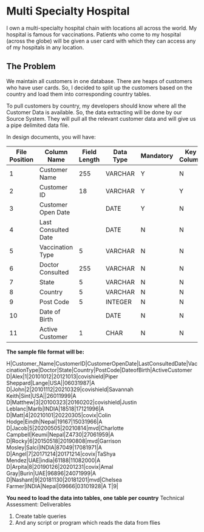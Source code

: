 # Multi Specialty Hospital

I own a multi-specialty hospital chain with locations all across the world. My hospital is famous for
vaccinations. Patients who come to my hospital (across the globe) will be given a user card with
which they can access any of my hospitals in any location.

## The Problem

We maintain all customers in one database. There are heaps of customers who have user cards. So, I
decided to split up the customers based on the country and load them into corresponding country
tables.

To pull customers by country, my developers should know where all the Customer Data is available.
So, the data extracting will be done by our Source System. They will pull all the relevant customer
data and will give us a pipe delimited data file.

In design documents, you will have:

| File Position | Column Name         | Field Length | Data Type | Mandatory | Key Column |
|---------------|---------------------|--------------|-----------|-----------|------------|
| 1             | Customer Name       | 255          | VARCHAR   | Y         | N          |
| 2             | Customer ID         | 18           | VARCHAR   | Y         | Y          |
| 3             | Customer Open Date  |              | DATE      | Y         | N          |
| 4             | Last Consulted Date |              | DATE      | N         | N          |
| 5             | Vaccination Type    | 5            | VARCHAR   | N         | N          |
| 6             | Doctor Consulted    | 255          | VARCHAR   | N         | N          |
| 7             | State               | 5            | VARCHAR   | N         | N          |
| 8             | Country             | 5            | VARCHAR   | N         | N          |
| 9             | Post Code           | 5            | INTEGER   | N         | N          |
| 10            | Date of Birth       |              | DATE      | N         | N          |
| 11            | Active Customer     | 1            | CHAR      | N         | N          |


**The sample file format will be:**

H|Customer_Name|CustomerID|CustomerOpenDate|LastConsultedDate|VaccinationType|Doctor|State|Country|PostCode|DateofBirth|ActiveCustomer
D|Alex|1|20101012|20121013|covishield|Piper Sheppard|Lange|USA||06031987|A
D|John|2|20101112|20210329|covishield|Savannah Keith|Sint|USA||26011999|A
D|Matthew|3|20100323|20160202|covishield|Justin Leblanc|Marlb|INDIA|18518|17121996|A
D|Matt|4|20210101|20220305|covix|Colin Hodge|Eindh|Nepal|19167|15031966|A
D|Jacob|5|20200505|20210814|mvd|Charlotte Campbell|Keumi|Nepal|Z4730|27061959|A
D|Rocky|6|20150518|20190808|mvd|Garrison Mosley|Salci|INDIA|87049|17081971|A
D|Angel|7|20171214|20171214|covix|TaShya Mendez|UAE|india|61188|11082000|A
D|Arpita|8|20190126|20201231|covix|Amal Gray|Burin|UAE|96896|24071999|A
D|Nashant|9|20181130|20181201|mvd|Chelsea Farmer|INDIA|Nepal|09666|03101928|A
T|9|

**You need to load the data into tables, one table per country**
Technical Assessment: Deliverables
1. Create table queries
2. And any script or program which reads the data from flies
